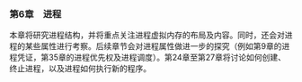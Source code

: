 ### 第6章　进程

本章将研究进程结构，并将重点关注进程虚拟内存的布局及内容。同时，还会对进程的某些属性进行考察。后续章节会对进程属性做进一步的探究（例如第9章的进程凭证，第35章的进程优先权及进程调度）。第24章至第27章将讨论如何创建、终止进程，以及进程如何执行新的程序。

